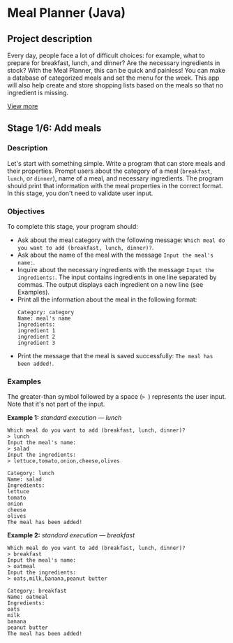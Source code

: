 # Meal Planner (Java)

## Project description

Every day, people face a lot of difficult choices: for example, what to prepare for breakfast, lunch, and dinner? Are the necessary ingredients in stock? With the Meal Planner, this can be quick and painless! You can make a database of categorized meals and set the menu for the week. This app will also help create and store shopping lists based on the meals so that no ingredient is missing.

[View more](https://hyperskill.org/projects/318)


## Stage 1/6: Add meals

### Description

Let's start with something simple. Write a program that can store meals and their properties. Prompt users about the category of a meal (`breakfast`, `lunch`, or `dinner`), name of a meal, and necessary ingredients. The program should print that information with the meal properties in the correct format. In this stage, you don't need to validate user input.

### Objectives

To complete this stage, your program should:

- Ask about the meal category with the following message: `Which meal do you want to add (breakfast, lunch, dinner)?`.
- Ask about the name of the meal with the message `Input the meal's name:`.
- Inquire about the necessary ingredients with the message `Input the ingredients:`. The input contains ingredients in one line separated by commas. The output displays each ingredient on a new line (see Examples).
- Print all the information about the meal in the following format:
    ```text
    Category: category
    Name: meal's name
    Ingredients:
    ingredient 1
    ingredient 2
    ingredient 3
    ```
- Print the message that the meal is saved successfully: `The meal has been added!`.

### Examples

The greater-than symbol followed by a space (`> `) represents the user input. Note that it's not part of the input.

**Example 1:** *standard execution — lunch*
```text
Which meal do you want to add (breakfast, lunch, dinner)?
> lunch
Input the meal's name:
> salad
Input the ingredients:
> lettuce,tomato,onion,cheese,olives

Category: lunch
Name: salad
Ingredients:
lettuce
tomato
onion
cheese
olives
The meal has been added!
```

**Example 2:** *standard execution — breakfast*
```text
Which meal do you want to add (breakfast, lunch, dinner)?
> breakfast
Input the meal's name:
> oatmeal
Input the ingredients:
> oats,milk,banana,peanut butter

Category: breakfast
Name: oatmeal
Ingredients:
oats
milk
banana
peanut butter
The meal has been added!
```
